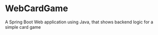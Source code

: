 # WebCardGame
A Spring Boot Web application using Java, that shows backend logic for a simple card game 
